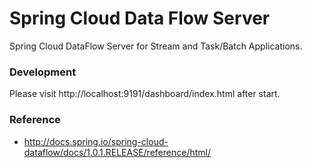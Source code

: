 Spring Cloud Data Flow Server
=============================
Spring Cloud DataFlow Server for Stream and Task/Batch Applications.

### Development
Please visit  http://localhost:9191/dashboard/index.html after start.

### Reference

* http://docs.spring.io/spring-cloud-dataflow/docs/1.0.1.RELEASE/reference/html/